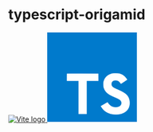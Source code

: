 # typescript-origamid

  <div class="flex h-screen w-full justify-center space-x-16 bg-black p-8">
    <a href="https://vitejs.dev" target="_blank" rel="noopener noreferrer">
      <img width="180" src="https://vitejs.dev/logo.svg" alt="Vite logo" />
    </a>
    <a href="">
      <img alt="typescript" src="https://raw.githubusercontent.com/github/explore/80688e429a7d4ef2fca1e82350fe8e3517d3494d/topics/typescript/typescript.png" class="Avatar-sc-2lv0r8-0 kLxOLp" width="180" />
    </a>
  </div>
